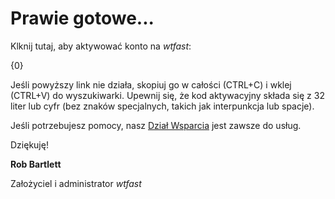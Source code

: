 # Prawie gotowe...

Klknij tutaj, aby aktywować konto na *wtfast*:

{0}

Jeśli powyższy link nie działa, skopiuj go w całości (CTRL+C) i wklej (CTRL+V) do wyszukiwarki. Upewnij się, że kod aktywacyjny składa się z 32 liter lub cyfr (bez znaków specjalnych, takich jak interpunkcja lub spacje). 

Jeśli potrzebujesz pomocy, nasz [Dział Wsparcia](http://support.wtfast.com) jest zawsze do usług.

Dziękuję!

**Rob Bartlett**

Założyciel i administrator *wtfast*
